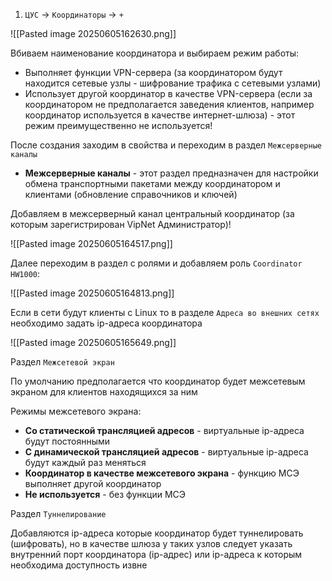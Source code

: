 1. `ЦУС` -> `Координаторы` -> `+`

![[Pasted image 20250605162630.png]]

Вбиваем наименование координатора и выбираем режим работы:
- Выполняет функции VPN-сервера (за координатором будут находится сетевые узлы - шифрование трафика с сетевыми узлами)
- Использует другой координатор в качестве VPN-сервера (если за координатором не предполагается заведения клиентов, например координатор используется в качестве интернет-шлюза) - этот режим преимущественно не используется!

После создания заходим в свойства и переходим в раздел `Межсерверные каналы`

- **Межсерверные каналы** - этот раздел предназначен для настройки обмена транспортными пакетами между координатором и клиентами (обновление справочников и ключей)

Добавляем в межсерверный канал центральный координатор (за которым зарегистрирован VipNet Администратор)!

![[Pasted image 20250605164517.png]]

Далее переходим в раздел с ролями и добавляем роль `Coordinator HW1000`:

![[Pasted image 20250605164813.png]]

Если в сети будут клиенты с Linux то в разделе `Адреса во внешних сетях` необходимо задать ip-адреса координатора

![[Pasted image 20250605165649.png]]

Раздел `Межсетевой экран`

По умолчанию предполагается что координатор будет межсетевым экраном для клиентов находящихся за ним

Режимы межсетевого экрана:
- **Со статической трансляцией адресов** - виртуальные ip-адреса будут постоянными
- **С динамической трансляцией адресов** - виртуальные ip-адреса будут каждый раз меняться
- **Координатор в качестве межсетевого экрана** - функцию МСЭ выполняет другой координатор
- **Не используется** - без функции МСЭ

Раздел `Туннелирование`

Добавляются ip-адреса которые координатор будет туннелировать (шифровать), но в качестве шлюза у таких узлов следует указать внутренний порт координатора (ip-адрес) или ip-адреса к которым необходима доступность извне  


